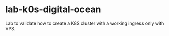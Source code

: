 # lab-k0s-digital-ocean

Lab to validate how to create a K8S cluster with a working ingress only with VPS.